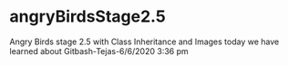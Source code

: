 # angryBirdsStage2.5
Angry Birds stage 2.5 with Class Inheritance and Images
today we have learned about Gitbash-Tejas-6/6/2020 3:36 pm